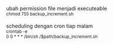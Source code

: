 ubah permission file menjadi executeable<br />
<sub> chmod 755 backup_increment.sh </sub><br />
<br />
scheduling dengan cron tiap malam <br />
<sub> crontab -e </sub>  <br />
<sub> 0 0 * * * /bin/sh /$path/backup_increment.sh </sub>

